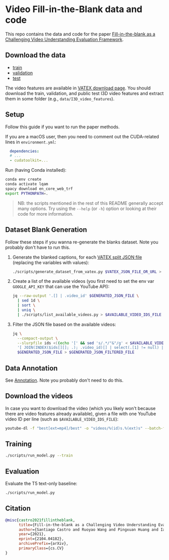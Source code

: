 # Video Fill-in-the-Blank data and code

This repo contains the data and code for the paper [Fill-in-the-blank as a Challenging Video Understanding Evaluation
Framework](https://arxiv.org/abs/2104.04182).

## Download the data

* [train](https://www.dropbox.com/s/lc3e1ave94hz9tu/train.json)
* [validation](https://www.dropbox.com/s/t1dpotaz2sjjtxk/val.json)
* [test](https://www.dropbox.com/s/2nr7kooprjti975/test.json)

The video features are available in [VATEX download page](https://eric-xw.github.io/vatex-website/download.html). 
You should download the train, validation, and public test I3D video features and extract them in some folder (e.g., 
`data/I3D_video_features`).

## Setup

Follow this guide if you want to run the paper methods.

If you are a macOS user, then you need to comment out the CUDA-related lines in `environment.yml`:

```yaml
  dependencies:
  # ...
  - cudatoolkit=...
```

Run (having Conda installed):

```bash
conda env create
conda activate lqam
spacy download en_core_web_trf
export PYTHONPATH=.
```

> NB: the scripts mentioned in the rest of this README generally accept many options. Try using the `--help` (or `-h`) 
option or looking at their code for more information.

## Dataset Blank Generation

Follow these steps if you wanna re-generate the blanks dataset. Note you probably don't have to run this.

1. Generate the blanked captions, for each
[VATEX split JSON file](https://eric-xw.github.io/vatex-website/download.html) (replacing the variables with values):

    ```bash
    ./scripts/generate_dataset_from_vatex.py $VATEX_JSON_FILE_OR_URL > $GENERATED_JSON_FILE
    ```

2. Create a list of the available videos (you first need to set the env var `GOOGLE_API_KEY` that can use the 
   YouTube API):

    ```bash
    jq --raw-output '.[] | .video_id' $GENERATED_JSON_FILE \
      | sed 1d \
      | sort \
      | uniq \
      | ./scripts/list_available_videos.py > $AVAILABLE_VIDEO_IDS_FILE
    ```

3. Filter the JSON file based on the available videos:

    ```bash
    jq \
      --compact-output \
      --slurpfile ids <((echo '[' && sed 's/.*/"&"/g' < $AVAILABLE_VIDEO_IDS_FILE | paste -s -d, - && echo ']') | jq .) \
      '[ JOIN(INDEX($ids[][]; .); .video_id)[] | select(.[1] != null) | .[0] ]' \
      $GENERATED_JSON_FILE > $GENERATED_JSON_FILTERED_FILE
    ```

## Data Annotation

See [Annotation](annotation.md). Note you probably don't need to do this.

## Download the videos

In case you want to download the video (which you likely won't because there are video features already available), 
given a file with one YouTube video ID per line (such as `$AVAILABLE_VIDEO_IDS_FILE`):

```bash
youtube-dl -f "best[ext=mp4]/best" -o "videos/%(id)s.%(ext)s" --batch-file FILE
```

## Training

```bash
./scripts/run_model.py --train
```

## Evaluation

Evaluate the T5 text-only baseline:

```bash
./scripts/run_model.py
```

## Citation

```bibtex
@misc{castro2021fillintheblank,
      title={Fill-in-the-blank as a Challenging Video Understanding Evaluation Framework}, 
      author={Santiago Castro and Ruoyao Wang and Pingxuan Huang and Ian Stewart and Nan Liu and Jonathan Stroud and Rada Mihalcea},
      year={2021},
      eprint={2104.04182},
      archivePrefix={arXiv},
      primaryClass={cs.CV}
}
```
